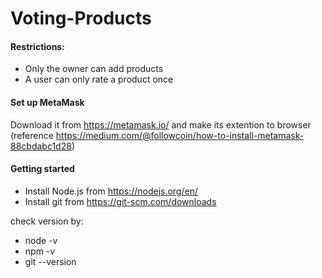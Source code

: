 # Voting-Products

#### Restrictions:
  - Only the owner can add products
  - A user can only rate a product once
  
#### Set up MetaMask
Download it from https://metamask.io/ and make its extention to browser  (reference https://medium.com/@followcoin/how-to-install-metamask-88cbdabc1d28)

#### Getting started

- Install Node.js from https://nodejs.org/en/
- Install git from https://git-scm.com/downloads

check version by:
- node -v
- npm -v
- git --version
